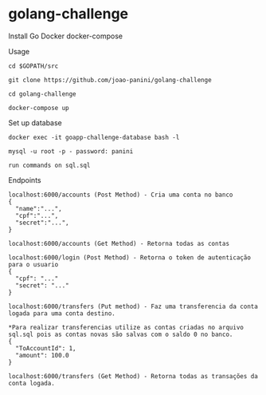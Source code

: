 # golang-challenge

Install
  Go
  Docker
  docker-compose
  
 Usage
 
    cd $GOPATH/src

    git clone https://github.com/joao-panini/golang-challenge

    cd golang-challenge

    docker-compose up
    
Set up database

    docker exec -it goapp-challenge-database bash -l
    
    mysql -u root -p - password: panini
    
    run commands on sql.sql
    
Endpoints

    localhost:6000/accounts (Post Method) - Cria uma conta no banco
    {
      "name":"...",
      "cpf":"...",
      "secret":"...",
    }
    
    localhost:6000/accounts (Get Method) - Retorna todas as contas 
    
    localhost:6000/login (Post Method) - Retorna o token de autenticação para o usuario
    {
      "cpf": "..."
      "secret": "..."
    }
    
    localhost:6000/transfers (Put method) - Faz uma transferencia da conta logada para uma conta destino.
    
    *Para realizar transferencias utilize as contas criadas no arquivo sql.sql pois as contas novas são salvas com o saldo 0 no banco.
    {     
      "ToAccountId": 1,
      "amount": 100.0
    }
    
    localhost:6000/transfers (Get Method) - Retorna todas as transações da conta logada.
    
    
    
    
